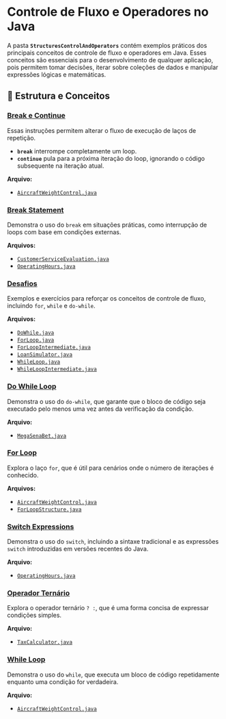 # Controle de Fluxo e Operadores no Java

A pasta **`StructuresControlAndOperators`** contém exemplos práticos dos principais conceitos de controle de fluxo e operadores em Java. Esses conceitos são essenciais para o desenvolvimento de qualquer aplicação, pois permitem tomar decisões, iterar sobre coleções de dados e manipular expressões lógicas e matemáticas.

## 📘 Estrutura e Conceitos

### [Break e Continue](BreakAndContinueStatements)
Essas instruções permitem alterar o fluxo de execução de laços de repetição.
- **`break`** interrompe completamente um loop.
- **`continue`** pula para a próxima iteração do loop, ignorando o código subsequente na iteração atual.

**Arquivo:**
- [`AircraftWeightControl.java`](BreakAndContinueStatements/AircraftWeightControl.java)

### [Break Statement](BreakStatemen)
Demonstra o uso do `break` em situações práticas, como interrupção de loops com base em condições externas.

**Arquivos:**
- [`CustomerServiceEvaluation.java`](BreakStatemen/CustomerServiceEvaluation.java)
- [`OperatingHours.java`](BreakStatemen/OperatingHours.java)

### [Desafios](Challenge)
Exemplos e exercícios para reforçar os conceitos de controle de fluxo, incluindo `for`, `while` e `do-while`.

**Arquivos:**
- [`DoWhile.java`](Challenge/DoWhile.java)
- [`ForLoop.java`](Challenge/ForLoop.java)
- [`ForLoopIntermediate.java`](Challenge/ForLoopIntermediate.java)
- [`LoanSimulator.java`](Challenge/LoanSimulator.java)
- [`WhileLoop.java`](Challenge/WhileLoop.java)
- [`WhileLoopIntermediate.java`](Challenge/WhileLoopIntermediate.java)

### [Do While Loop](DoWhileLoop)
Demonstra o uso do `do-while`, que garante que o bloco de código seja executado pelo menos uma vez antes da verificação da condição.

**Arquivo:**
- [`MegaSenaBet.java`](DoWhileLoop/MegaSenaBet.java)

### [For Loop](ForLoop)
Explora o laço `for`, que é útil para cenários onde o número de iterações é conhecido.

**Arquivos:**
- [`AircraftWeightControl.java`](ForLoop/AircraftWeightControl.java)
- [`ForLoopStructure.java`](ForLoop/ForLoopStructure.java)

### [Switch Expressions](SwitchExpressions)
Demonstra o uso do `switch`, incluindo a sintaxe tradicional e as expressões `switch` introduzidas em versões recentes do Java.

**Arquivo:**
- [`OperatingHours.java`](SwitchExpressions/OperatingHours.java)

### [Operador Ternário](TernaryOperator)
Explora o operador ternário `? :`, que é uma forma concisa de expressar condições simples.

**Arquivo:**
- [`TaxCalculator.java`](TernaryOperator/TaxCalculator.java)

### [While Loop](WhileLoop)
Demonstra o uso do `while`, que executa um bloco de código repetidamente enquanto uma condição for verdadeira.

**Arquivo:**
- [`AircraftWeightControl.java`](WhileLoop/AircraftWeightControl.java)
